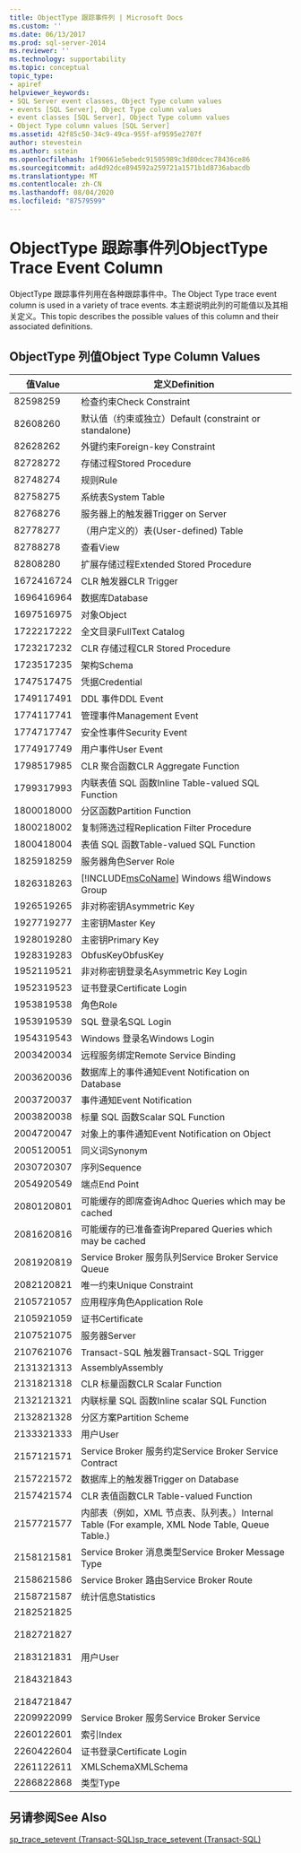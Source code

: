 ```yaml
---
title: ObjectType 跟踪事件列 | Microsoft Docs
ms.custom: ''
ms.date: 06/13/2017
ms.prod: sql-server-2014
ms.reviewer: ''
ms.technology: supportability
ms.topic: conceptual
topic_type:
- apiref
helpviewer_keywords:
- SQL Server event classes, Object Type column values
- events [SQL Server], Object Type column values
- event classes [SQL Server], Object Type column values
- Object Type column values [SQL Server]
ms.assetid: 42f85c50-34c9-49ca-955f-af9595e2707f
author: stevestein
ms.author: sstein
ms.openlocfilehash: 1f90661e5ebedc91505989c3d80dcec78436ce86
ms.sourcegitcommit: ad4d92dce894592a259721a1571b1d8736abacdb
ms.translationtype: MT
ms.contentlocale: zh-CN
ms.lasthandoff: 08/04/2020
ms.locfileid: "87579599"
---
```

# <a name="objecttype-trace-event-column"></a><span data-ttu-id="dea46-102">ObjectType 跟踪事件列</span><span class="sxs-lookup"><span data-stu-id="dea46-102">ObjectType Trace Event Column</span></span>
  <span data-ttu-id="dea46-103">ObjectType 跟踪事件列用在各种跟踪事件中。</span><span class="sxs-lookup"><span data-stu-id="dea46-103">The Object Type trace event column is used in a variety of trace events.</span></span> <span data-ttu-id="dea46-104">本主题说明此列的可能值以及其相关定义。</span><span class="sxs-lookup"><span data-stu-id="dea46-104">This topic describes the possible values of this column and their associated definitions.</span></span>  
  
## <a name="object-type-column-values"></a><span data-ttu-id="dea46-105">ObjectType 列值</span><span class="sxs-lookup"><span data-stu-id="dea46-105">Object Type Column Values</span></span>  
  
|<span data-ttu-id="dea46-106">值</span><span class="sxs-lookup"><span data-stu-id="dea46-106">Value</span></span>|<span data-ttu-id="dea46-107">定义</span><span class="sxs-lookup"><span data-stu-id="dea46-107">Definition</span></span>|  
|-----------|----------------|  
|<span data-ttu-id="dea46-108">8259</span><span class="sxs-lookup"><span data-stu-id="dea46-108">8259</span></span>|<span data-ttu-id="dea46-109">检查约束</span><span class="sxs-lookup"><span data-stu-id="dea46-109">Check Constraint</span></span>|  
|<span data-ttu-id="dea46-110">8260</span><span class="sxs-lookup"><span data-stu-id="dea46-110">8260</span></span>|<span data-ttu-id="dea46-111">默认值（约束或独立）</span><span class="sxs-lookup"><span data-stu-id="dea46-111">Default (constraint or standalone)</span></span>|  
|<span data-ttu-id="dea46-112">8262</span><span class="sxs-lookup"><span data-stu-id="dea46-112">8262</span></span>|<span data-ttu-id="dea46-113">外键约束</span><span class="sxs-lookup"><span data-stu-id="dea46-113">Foreign-key Constraint</span></span>|  
|<span data-ttu-id="dea46-114">8272</span><span class="sxs-lookup"><span data-stu-id="dea46-114">8272</span></span>|<span data-ttu-id="dea46-115">存储过程</span><span class="sxs-lookup"><span data-stu-id="dea46-115">Stored Procedure</span></span>|  
|<span data-ttu-id="dea46-116">8274</span><span class="sxs-lookup"><span data-stu-id="dea46-116">8274</span></span>|<span data-ttu-id="dea46-117">规则</span><span class="sxs-lookup"><span data-stu-id="dea46-117">Rule</span></span>|  
|<span data-ttu-id="dea46-118">8275</span><span class="sxs-lookup"><span data-stu-id="dea46-118">8275</span></span>|<span data-ttu-id="dea46-119">系统表</span><span class="sxs-lookup"><span data-stu-id="dea46-119">System Table</span></span>|  
|<span data-ttu-id="dea46-120">8276</span><span class="sxs-lookup"><span data-stu-id="dea46-120">8276</span></span>|<span data-ttu-id="dea46-121">服务器上的触发器</span><span class="sxs-lookup"><span data-stu-id="dea46-121">Trigger on Server</span></span>|  
|<span data-ttu-id="dea46-122">8277</span><span class="sxs-lookup"><span data-stu-id="dea46-122">8277</span></span>|<span data-ttu-id="dea46-123">（用户定义的）表</span><span class="sxs-lookup"><span data-stu-id="dea46-123">(User-defined) Table</span></span>|  
|<span data-ttu-id="dea46-124">8278</span><span class="sxs-lookup"><span data-stu-id="dea46-124">8278</span></span>|<span data-ttu-id="dea46-125">查看</span><span class="sxs-lookup"><span data-stu-id="dea46-125">View</span></span>|  
|<span data-ttu-id="dea46-126">8280</span><span class="sxs-lookup"><span data-stu-id="dea46-126">8280</span></span>|<span data-ttu-id="dea46-127">扩展存储过程</span><span class="sxs-lookup"><span data-stu-id="dea46-127">Extended Stored Procedure</span></span>|  
|<span data-ttu-id="dea46-128">16724</span><span class="sxs-lookup"><span data-stu-id="dea46-128">16724</span></span>|<span data-ttu-id="dea46-129">CLR 触发器</span><span class="sxs-lookup"><span data-stu-id="dea46-129">CLR Trigger</span></span>|  
|<span data-ttu-id="dea46-130">16964</span><span class="sxs-lookup"><span data-stu-id="dea46-130">16964</span></span>|<span data-ttu-id="dea46-131">数据库</span><span class="sxs-lookup"><span data-stu-id="dea46-131">Database</span></span>|  
|<span data-ttu-id="dea46-132">16975</span><span class="sxs-lookup"><span data-stu-id="dea46-132">16975</span></span>|<span data-ttu-id="dea46-133">对象</span><span class="sxs-lookup"><span data-stu-id="dea46-133">Object</span></span>|  
|<span data-ttu-id="dea46-134">17222</span><span class="sxs-lookup"><span data-stu-id="dea46-134">17222</span></span>|<span data-ttu-id="dea46-135">全文目录</span><span class="sxs-lookup"><span data-stu-id="dea46-135">FullText Catalog</span></span>|  
|<span data-ttu-id="dea46-136">17232</span><span class="sxs-lookup"><span data-stu-id="dea46-136">17232</span></span>|<span data-ttu-id="dea46-137">CLR 存储过程</span><span class="sxs-lookup"><span data-stu-id="dea46-137">CLR Stored Procedure</span></span>|  
|<span data-ttu-id="dea46-138">17235</span><span class="sxs-lookup"><span data-stu-id="dea46-138">17235</span></span>|<span data-ttu-id="dea46-139">架构</span><span class="sxs-lookup"><span data-stu-id="dea46-139">Schema</span></span>|  
|<span data-ttu-id="dea46-140">17475</span><span class="sxs-lookup"><span data-stu-id="dea46-140">17475</span></span>|<span data-ttu-id="dea46-141">凭据</span><span class="sxs-lookup"><span data-stu-id="dea46-141">Credential</span></span>|  
|<span data-ttu-id="dea46-142">17491</span><span class="sxs-lookup"><span data-stu-id="dea46-142">17491</span></span>|<span data-ttu-id="dea46-143">DDL 事件</span><span class="sxs-lookup"><span data-stu-id="dea46-143">DDL Event</span></span>|  
|<span data-ttu-id="dea46-144">17741</span><span class="sxs-lookup"><span data-stu-id="dea46-144">17741</span></span>|<span data-ttu-id="dea46-145">管理事件</span><span class="sxs-lookup"><span data-stu-id="dea46-145">Management Event</span></span>|  
|<span data-ttu-id="dea46-146">17747</span><span class="sxs-lookup"><span data-stu-id="dea46-146">17747</span></span>|<span data-ttu-id="dea46-147">安全性事件</span><span class="sxs-lookup"><span data-stu-id="dea46-147">Security Event</span></span>|  
|<span data-ttu-id="dea46-148">17749</span><span class="sxs-lookup"><span data-stu-id="dea46-148">17749</span></span>|<span data-ttu-id="dea46-149">用户事件</span><span class="sxs-lookup"><span data-stu-id="dea46-149">User Event</span></span>|  
|<span data-ttu-id="dea46-150">17985</span><span class="sxs-lookup"><span data-stu-id="dea46-150">17985</span></span>|<span data-ttu-id="dea46-151">CLR 聚合函数</span><span class="sxs-lookup"><span data-stu-id="dea46-151">CLR Aggregate Function</span></span>|  
|<span data-ttu-id="dea46-152">17993</span><span class="sxs-lookup"><span data-stu-id="dea46-152">17993</span></span>|<span data-ttu-id="dea46-153">内联表值 SQL 函数</span><span class="sxs-lookup"><span data-stu-id="dea46-153">Inline Table-valued SQL Function</span></span>|  
|<span data-ttu-id="dea46-154">18000</span><span class="sxs-lookup"><span data-stu-id="dea46-154">18000</span></span>|<span data-ttu-id="dea46-155">分区函数</span><span class="sxs-lookup"><span data-stu-id="dea46-155">Partition Function</span></span>|  
|<span data-ttu-id="dea46-156">18002</span><span class="sxs-lookup"><span data-stu-id="dea46-156">18002</span></span>|<span data-ttu-id="dea46-157">复制筛选过程</span><span class="sxs-lookup"><span data-stu-id="dea46-157">Replication Filter Procedure</span></span>|  
|<span data-ttu-id="dea46-158">18004</span><span class="sxs-lookup"><span data-stu-id="dea46-158">18004</span></span>|<span data-ttu-id="dea46-159">表值 SQL 函数</span><span class="sxs-lookup"><span data-stu-id="dea46-159">Table-valued SQL Function</span></span>|  
|<span data-ttu-id="dea46-160">18259</span><span class="sxs-lookup"><span data-stu-id="dea46-160">18259</span></span>|<span data-ttu-id="dea46-161">服务器角色</span><span class="sxs-lookup"><span data-stu-id="dea46-161">Server Role</span></span>|  
|<span data-ttu-id="dea46-162">18263</span><span class="sxs-lookup"><span data-stu-id="dea46-162">18263</span></span>|[!INCLUDE[msCoName](../../includes/msconame-md.md)] <span data-ttu-id="dea46-163">Windows 组</span><span class="sxs-lookup"><span data-stu-id="dea46-163">Windows Group</span></span>|  
|<span data-ttu-id="dea46-164">19265</span><span class="sxs-lookup"><span data-stu-id="dea46-164">19265</span></span>|<span data-ttu-id="dea46-165">非对称密钥</span><span class="sxs-lookup"><span data-stu-id="dea46-165">Asymmetric Key</span></span>|  
|<span data-ttu-id="dea46-166">19277</span><span class="sxs-lookup"><span data-stu-id="dea46-166">19277</span></span>|<span data-ttu-id="dea46-167">主密钥</span><span class="sxs-lookup"><span data-stu-id="dea46-167">Master Key</span></span>|  
|<span data-ttu-id="dea46-168">19280</span><span class="sxs-lookup"><span data-stu-id="dea46-168">19280</span></span>|<span data-ttu-id="dea46-169">主密钥</span><span class="sxs-lookup"><span data-stu-id="dea46-169">Primary Key</span></span>|  
|<span data-ttu-id="dea46-170">19283</span><span class="sxs-lookup"><span data-stu-id="dea46-170">19283</span></span>|<span data-ttu-id="dea46-171">ObfusKey</span><span class="sxs-lookup"><span data-stu-id="dea46-171">ObfusKey</span></span>|  
|<span data-ttu-id="dea46-172">19521</span><span class="sxs-lookup"><span data-stu-id="dea46-172">19521</span></span>|<span data-ttu-id="dea46-173">非对称密钥登录名</span><span class="sxs-lookup"><span data-stu-id="dea46-173">Asymmetric Key Login</span></span>|  
|<span data-ttu-id="dea46-174">19523</span><span class="sxs-lookup"><span data-stu-id="dea46-174">19523</span></span>|<span data-ttu-id="dea46-175">证书登录</span><span class="sxs-lookup"><span data-stu-id="dea46-175">Certificate Login</span></span>|  
|<span data-ttu-id="dea46-176">19538</span><span class="sxs-lookup"><span data-stu-id="dea46-176">19538</span></span>|<span data-ttu-id="dea46-177">角色</span><span class="sxs-lookup"><span data-stu-id="dea46-177">Role</span></span>|  
|<span data-ttu-id="dea46-178">19539</span><span class="sxs-lookup"><span data-stu-id="dea46-178">19539</span></span>|<span data-ttu-id="dea46-179">SQL 登录名</span><span class="sxs-lookup"><span data-stu-id="dea46-179">SQL Login</span></span>|  
|<span data-ttu-id="dea46-180">19543</span><span class="sxs-lookup"><span data-stu-id="dea46-180">19543</span></span>|<span data-ttu-id="dea46-181">Windows 登录名</span><span class="sxs-lookup"><span data-stu-id="dea46-181">Windows Login</span></span>|  
|<span data-ttu-id="dea46-182">20034</span><span class="sxs-lookup"><span data-stu-id="dea46-182">20034</span></span>|<span data-ttu-id="dea46-183">远程服务绑定</span><span class="sxs-lookup"><span data-stu-id="dea46-183">Remote Service Binding</span></span>|  
|<span data-ttu-id="dea46-184">20036</span><span class="sxs-lookup"><span data-stu-id="dea46-184">20036</span></span>|<span data-ttu-id="dea46-185">数据库上的事件通知</span><span class="sxs-lookup"><span data-stu-id="dea46-185">Event Notification on Database</span></span>|  
|<span data-ttu-id="dea46-186">20037</span><span class="sxs-lookup"><span data-stu-id="dea46-186">20037</span></span>|<span data-ttu-id="dea46-187">事件通知</span><span class="sxs-lookup"><span data-stu-id="dea46-187">Event Notification</span></span>|  
|<span data-ttu-id="dea46-188">20038</span><span class="sxs-lookup"><span data-stu-id="dea46-188">20038</span></span>|<span data-ttu-id="dea46-189">标量 SQL 函数</span><span class="sxs-lookup"><span data-stu-id="dea46-189">Scalar SQL Function</span></span>|  
|<span data-ttu-id="dea46-190">20047</span><span class="sxs-lookup"><span data-stu-id="dea46-190">20047</span></span>|<span data-ttu-id="dea46-191">对象上的事件通知</span><span class="sxs-lookup"><span data-stu-id="dea46-191">Event Notification on Object</span></span>|  
|<span data-ttu-id="dea46-192">20051</span><span class="sxs-lookup"><span data-stu-id="dea46-192">20051</span></span>|<span data-ttu-id="dea46-193">同义词</span><span class="sxs-lookup"><span data-stu-id="dea46-193">Synonym</span></span>|  
|<span data-ttu-id="dea46-194">20307</span><span class="sxs-lookup"><span data-stu-id="dea46-194">20307</span></span>|<span data-ttu-id="dea46-195">序列</span><span class="sxs-lookup"><span data-stu-id="dea46-195">Sequence</span></span>|  
|<span data-ttu-id="dea46-196">20549</span><span class="sxs-lookup"><span data-stu-id="dea46-196">20549</span></span>|<span data-ttu-id="dea46-197">端点</span><span class="sxs-lookup"><span data-stu-id="dea46-197">End Point</span></span>|  
|<span data-ttu-id="dea46-198">20801</span><span class="sxs-lookup"><span data-stu-id="dea46-198">20801</span></span>|<span data-ttu-id="dea46-199">可能缓存的即席查询</span><span class="sxs-lookup"><span data-stu-id="dea46-199">Adhoc Queries which may be cached</span></span>|  
|<span data-ttu-id="dea46-200">20816</span><span class="sxs-lookup"><span data-stu-id="dea46-200">20816</span></span>|<span data-ttu-id="dea46-201">可能缓存的已准备查询</span><span class="sxs-lookup"><span data-stu-id="dea46-201">Prepared Queries which may be cached</span></span>|  
|<span data-ttu-id="dea46-202">20819</span><span class="sxs-lookup"><span data-stu-id="dea46-202">20819</span></span>|<span data-ttu-id="dea46-203">Service Broker 服务队列</span><span class="sxs-lookup"><span data-stu-id="dea46-203">Service Broker Service Queue</span></span>|  
|<span data-ttu-id="dea46-204">20821</span><span class="sxs-lookup"><span data-stu-id="dea46-204">20821</span></span>|<span data-ttu-id="dea46-205">唯一约束</span><span class="sxs-lookup"><span data-stu-id="dea46-205">Unique Constraint</span></span>|  
|<span data-ttu-id="dea46-206">21057</span><span class="sxs-lookup"><span data-stu-id="dea46-206">21057</span></span>|<span data-ttu-id="dea46-207">应用程序角色</span><span class="sxs-lookup"><span data-stu-id="dea46-207">Application Role</span></span>|  
|<span data-ttu-id="dea46-208">21059</span><span class="sxs-lookup"><span data-stu-id="dea46-208">21059</span></span>|<span data-ttu-id="dea46-209">证书</span><span class="sxs-lookup"><span data-stu-id="dea46-209">Certificate</span></span>|  
|<span data-ttu-id="dea46-210">21075</span><span class="sxs-lookup"><span data-stu-id="dea46-210">21075</span></span>|<span data-ttu-id="dea46-211">服务器</span><span class="sxs-lookup"><span data-stu-id="dea46-211">Server</span></span>|  
|<span data-ttu-id="dea46-212">21076</span><span class="sxs-lookup"><span data-stu-id="dea46-212">21076</span></span>|<span data-ttu-id="dea46-213">Transact-SQL 触发器</span><span class="sxs-lookup"><span data-stu-id="dea46-213">Transact-SQL Trigger</span></span>|  
|<span data-ttu-id="dea46-214">21313</span><span class="sxs-lookup"><span data-stu-id="dea46-214">21313</span></span>|<span data-ttu-id="dea46-215">Assembly</span><span class="sxs-lookup"><span data-stu-id="dea46-215">Assembly</span></span>|  
|<span data-ttu-id="dea46-216">21318</span><span class="sxs-lookup"><span data-stu-id="dea46-216">21318</span></span>|<span data-ttu-id="dea46-217">CLR 标量函数</span><span class="sxs-lookup"><span data-stu-id="dea46-217">CLR Scalar Function</span></span>|  
|<span data-ttu-id="dea46-218">21321</span><span class="sxs-lookup"><span data-stu-id="dea46-218">21321</span></span>|<span data-ttu-id="dea46-219">内联标量 SQL 函数</span><span class="sxs-lookup"><span data-stu-id="dea46-219">Inline scalar SQL Function</span></span>|  
|<span data-ttu-id="dea46-220">21328</span><span class="sxs-lookup"><span data-stu-id="dea46-220">21328</span></span>|<span data-ttu-id="dea46-221">分区方案</span><span class="sxs-lookup"><span data-stu-id="dea46-221">Partition Scheme</span></span>|  
|<span data-ttu-id="dea46-222">21333</span><span class="sxs-lookup"><span data-stu-id="dea46-222">21333</span></span>|<span data-ttu-id="dea46-223">用户</span><span class="sxs-lookup"><span data-stu-id="dea46-223">User</span></span>|  
|<span data-ttu-id="dea46-224">21571</span><span class="sxs-lookup"><span data-stu-id="dea46-224">21571</span></span>|<span data-ttu-id="dea46-225">Service Broker 服务约定</span><span class="sxs-lookup"><span data-stu-id="dea46-225">Service Broker Service Contract</span></span>|  
|<span data-ttu-id="dea46-226">21572</span><span class="sxs-lookup"><span data-stu-id="dea46-226">21572</span></span>|<span data-ttu-id="dea46-227">数据库上的触发器</span><span class="sxs-lookup"><span data-stu-id="dea46-227">Trigger on Database</span></span>|  
|<span data-ttu-id="dea46-228">21574</span><span class="sxs-lookup"><span data-stu-id="dea46-228">21574</span></span>|<span data-ttu-id="dea46-229">CLR 表值函数</span><span class="sxs-lookup"><span data-stu-id="dea46-229">CLR Table-valued Function</span></span>|  
|<span data-ttu-id="dea46-230">21577</span><span class="sxs-lookup"><span data-stu-id="dea46-230">21577</span></span>|<span data-ttu-id="dea46-231">内部表（例如，XML 节点表、队列表。）</span><span class="sxs-lookup"><span data-stu-id="dea46-231">Internal Table (For example, XML Node Table, Queue Table.)</span></span>|  
|<span data-ttu-id="dea46-232">21581</span><span class="sxs-lookup"><span data-stu-id="dea46-232">21581</span></span>|<span data-ttu-id="dea46-233">Service Broker 消息类型</span><span class="sxs-lookup"><span data-stu-id="dea46-233">Service Broker Message Type</span></span>|  
|<span data-ttu-id="dea46-234">21586</span><span class="sxs-lookup"><span data-stu-id="dea46-234">21586</span></span>|<span data-ttu-id="dea46-235">Service Broker 路由</span><span class="sxs-lookup"><span data-stu-id="dea46-235">Service Broker Route</span></span>|  
|<span data-ttu-id="dea46-236">21587</span><span class="sxs-lookup"><span data-stu-id="dea46-236">21587</span></span>|<span data-ttu-id="dea46-237">统计信息</span><span class="sxs-lookup"><span data-stu-id="dea46-237">Statistics</span></span>|  
|<span data-ttu-id="dea46-238">21825</span><span class="sxs-lookup"><span data-stu-id="dea46-238">21825</span></span><br /><br /> <span data-ttu-id="dea46-239">21827</span><span class="sxs-lookup"><span data-stu-id="dea46-239">21827</span></span><br /><br /> <span data-ttu-id="dea46-240">21831</span><span class="sxs-lookup"><span data-stu-id="dea46-240">21831</span></span><br /><br /> <span data-ttu-id="dea46-241">21843</span><span class="sxs-lookup"><span data-stu-id="dea46-241">21843</span></span><br /><br /> <span data-ttu-id="dea46-242">21847</span><span class="sxs-lookup"><span data-stu-id="dea46-242">21847</span></span>|<span data-ttu-id="dea46-243">用户</span><span class="sxs-lookup"><span data-stu-id="dea46-243">User</span></span>|  
|<span data-ttu-id="dea46-244">22099</span><span class="sxs-lookup"><span data-stu-id="dea46-244">22099</span></span>|<span data-ttu-id="dea46-245">Service Broker 服务</span><span class="sxs-lookup"><span data-stu-id="dea46-245">Service Broker Service</span></span>|  
|<span data-ttu-id="dea46-246">22601</span><span class="sxs-lookup"><span data-stu-id="dea46-246">22601</span></span>|<span data-ttu-id="dea46-247">索引</span><span class="sxs-lookup"><span data-stu-id="dea46-247">Index</span></span>|  
|<span data-ttu-id="dea46-248">22604</span><span class="sxs-lookup"><span data-stu-id="dea46-248">22604</span></span>|<span data-ttu-id="dea46-249">证书登录</span><span class="sxs-lookup"><span data-stu-id="dea46-249">Certificate Login</span></span>|  
|<span data-ttu-id="dea46-250">22611</span><span class="sxs-lookup"><span data-stu-id="dea46-250">22611</span></span>|<span data-ttu-id="dea46-251">XMLSchema</span><span class="sxs-lookup"><span data-stu-id="dea46-251">XMLSchema</span></span>|  
|<span data-ttu-id="dea46-252">22868</span><span class="sxs-lookup"><span data-stu-id="dea46-252">22868</span></span>|<span data-ttu-id="dea46-253">类型</span><span class="sxs-lookup"><span data-stu-id="dea46-253">Type</span></span>|  
  
## <a name="see-also"></a><span data-ttu-id="dea46-254">另请参阅</span><span class="sxs-lookup"><span data-stu-id="dea46-254">See Also</span></span>  
 [<span data-ttu-id="dea46-255">sp_trace_setevent (Transact-SQL)</span><span class="sxs-lookup"><span data-stu-id="dea46-255">sp_trace_setevent &#40;Transact-SQL&#41;</span></span>](/sql/relational-databases/system-stored-procedures/sp-trace-setevent-transact-sql)  
  
  
